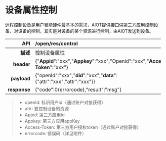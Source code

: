 # 设备属性控制

远程控制设备是用户智能硬件最基本的需求，AIOT提供接口供第三方应用控制设备，对设备的控制，其实是对设备的某个资源进行控制，由AIOT发送到设备。

| API | /open/res/control |
| --: | :-- |
| **描述** | 控制设备属性 |
| **header** | {"**Appid**":"xxx","**Appkey**":"xxx","Openid":"xxx","**Access-Token**":"xxx"} |
| **payload** | {"openId":"xxx","**did**":"xxx","**data**":{"attr":"xxx","attr":"xxx"}} |
| **response** | {"code":0(errorcode),"result":"msg"} |

> - openId: 标识用户id（通过账户对接获得）
> - attr: 要控制设备的资源
> - Appid: 第三方应用id
> - Appkey: 第三方应用appKey
> - Access-Token: 第三方用户授权token（通过账户对接获得）
> - errorcode: 错误码（详见附件）